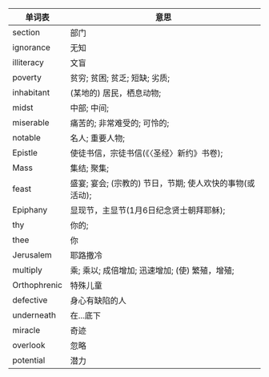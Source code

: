 | 单词表 | 意思 |
|-------|------|
| section | 部门 |
| ignorance | 无知 |
| illiteracy | 文盲 |
| poverty | 贫穷; 贫困; 贫乏; 短缺; 劣质; |
| inhabitant | (某地的) 居民，栖息动物; |
| midst | 中部; 中间; |
| miserable | 痛苦的; 非常难受的; 可怜的; |
| notable | 名人; 重要人物; |
| Epistle | 使徒书信，宗徒书信(《〈圣经〉新约》书卷); |
| Mass | 集结; 聚集; |
| feast | 盛宴; 宴会; (宗教的) 节日，节期; 使人欢快的事物(或活动); |
| Epiphany | 显现节，主显节(1月6日纪念贤士朝拜耶稣); |
| thy | 你的; |
| thee | 你 |
| Jerusalem | 耶路撒冷 |
| multiply | 乘; 乘以; 成倍增加; 迅速增加; (使) 繁殖，增殖; |
| Orthophrenic | 特殊儿童 |
| defective | 身心有缺陷的人 |
| underneath | 在...底下 |
| miracle | 奇迹 |
| overlook | 忽略 |
| potential | 潜力 |